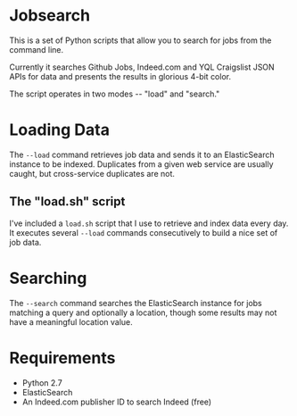 # Jobsearch

This is a set of Python scripts that allow you to search for jobs from the
command line.

Currently it searches Github Jobs, Indeed.com and YQL Craigslist JSON APIs
for data and presents the results in glorious 4-bit color.

The script operates in two modes -- "load" and "search."

# Loading Data

The `--load` command retrieves job data and sends it to an ElasticSearch
instance to be indexed. Duplicates from a given web service are usually caught,
but cross-service duplicates are not.

## The "load.sh" script

I've included a `load.sh` script that I use to retrieve and index data every
day. It executes several `--load` commands consecutively to build a nice set
of job data.

# Searching

The `--search` command searches the ElasticSearch instance for jobs matching
a query and optionally a location, though some results may not have a meaningful
location value.

# Requirements

- Python 2.7
- ElasticSearch
- An Indeed.com publisher ID to search Indeed (free)
